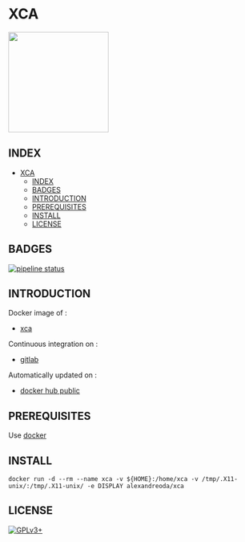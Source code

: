 # XCA

<img src="https://assets.gitlab-static.net/uploads/-/system/project/avatar/17155228/xca.png" width="200" height="200"/>


## INDEX

- [XCA](#xca)
  - [INDEX](#index)
  - [BADGES](#badges)
  - [INTRODUCTION](#introduction)
  - [PREREQUISITES](#prerequisites)
  - [INSTALL](#install)
  - [LICENSE](#license)

## BADGES

[![pipeline status](https://gitlab.com/oda-alexandre/xca/badges/master/pipeline.svg)](https://gitlab.com/oda-alexandre/xca/commits/master)

## INTRODUCTION

Docker image of :

- [xca](https://hohnstaedt.de/xca)

Continuous integration on :

- [gitlab](https://gitlab.com/oda-alexandre/xca/pipelines)

Automatically updated on :

- [docker hub public](https://hub.docker.com/r/alexandreoda/xca)

## PREREQUISITES

Use [docker](https://www.docker.com)

## INSTALL

```docker run -d --rm --name xca -v ${HOME}:/home/xca -v /tmp/.X11-unix/:/tmp/.X11-unix/ -e DISPLAY alexandreoda/xca```

## LICENSE

[![GPLv3+](http://gplv3.fsf.org/gplv3-127x51.png)](https://gitlab.com/oda-alexandre/xca/blob/master/LICENSE)
